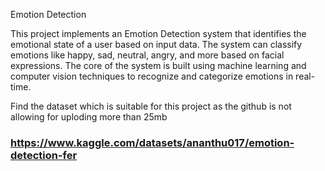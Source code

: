 Emotion Detection

This project implements an Emotion Detection system that identifies the emotional state of a user based on input data. The system can classify emotions like happy, sad, neutral, angry, and more based on facial expressions. The core of the system is built using machine learning and computer vision techniques to recognize and categorize emotions in real-time.


Find the dataset which is suitable for this project 
as the github is not allowing for uploding more than 25mb

### https://www.kaggle.com/datasets/ananthu017/emotion-detection-fer

